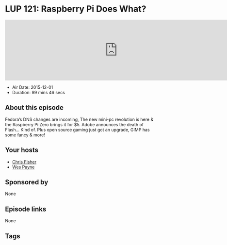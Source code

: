 # LUP 121: Raspberry Pi Does What?

<iframe src="https://player.fireside.fm/v2/RUkczH-V+ev-IA56Q?theme=dark" width="740" height="200" frameborder="0" scrolling="no"></iframe>

* Air Date: 2015-12-01
* Duration: 99 mins 46 secs

## About this episode

Fedora’s DNS changes are incoming, The new mini-pc revolution is here & the Raspberry Pi Zero brings it for $5. Adobe announces the death of Flash… Kind of. Plus open source gaming just got an upgrade, GIMP has some fancy & more!

## Your hosts
* [Chris Fisher](https://linuxunplugged.com/hosts/chrislas)
* [Wes Payne](https://linuxunplugged.com/hosts/wes)

## Sponsored by

None



## Episode links

None



## Tags

